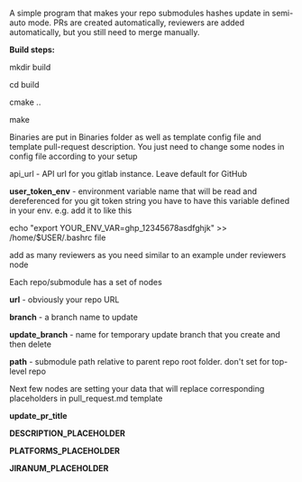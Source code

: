 A simple program that makes your repo submodules hashes update in semi-auto mode.
PRs are created automatically, reviewers are added automatically, but you still need to merge manually.

**Build steps:**

mkdir build

cd build

cmake ..

make


Binaries are put in Binaries folder as well as template config file and template pull-request description.
You just need to change some nodes in config file according to your setup

api_url - API url for you gitlab instance. Leave default for GitHub

**user_token_env** - environment variable name that will be read and dereferenced for you git token string
you have to have this variable defined in your env. e.g. add it to like this

echo "export YOUR_ENV_VAR=ghp_12345678asdfghjk" >> /home/$USER/.bashrc file

add as many reviewers as you need similar to an example under reviewers node

Each repo/submodule has a set of nodes

**url** - obviously your repo URL

**branch** - a branch name to update

**update_branch** - name for temporary update branch that you create and then delete

**path** - submodule path relative to parent repo root folder. don't set for top-level repo

Next few nodes are setting your data that will replace corresponding placeholders in pull_request.md template

**update_pr_title**

**DESCRIPTION_PLACEHOLDER**

**PLATFORMS_PLACEHOLDER**

**JIRANUM_PLACEHOLDER**

